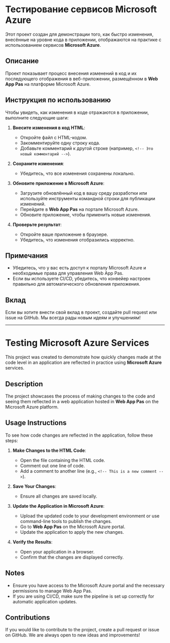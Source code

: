 
# Тестирование сервисов Microsoft Azure

Этот проект создан для демонстрации того, как быстро изменения, внесённые на уровне кода в приложении, отображаются на практике с использованием сервисов **Microsoft Azure**.

## Описание

Проект показывает процесс внесения изменений в код и их последующего отображения в веб-приложении, размещённом в **Web App Pas** на платформе Microsoft Azure.

## Инструкция по использованию

Чтобы увидеть, как изменения в коде отражаются в приложении, выполните следующие шаги:

1. **Внесите изменения в код HTML**:
   - Откройте файл с HTML-кодом.
   - Закомментируйте одну строку кода.
   - Добавьте комментарий к другой строке (например, `<!-- Это новый комментарий -->`).

2. **Сохраните изменения**:
   - Убедитесь, что все изменения сохранены локально.

3. **Обновите приложение в Microsoft Azure**:
   - Загрузите обновлённый код в вашу среду разработки или используйте инструменты командной строки для публикации изменений.
   - Перейдите в **Web App Pas** на портале Microsoft Azure.
   - Обновите приложение, чтобы применить новые изменения.

4. **Проверьте результат**:
   - Откройте ваше приложение в браузере.
   - Убедитесь, что изменения отобразились корректно.

## Примечания

- Убедитесь, что у вас есть доступ к порталу Microsoft Azure и необходимые права для управления Web App Pas.
- Если вы используете CI/CD, убедитесь, что конвейер настроен правильно для автоматического обновления приложения.

## Вклад

Если вы хотите внести свой вклад в проект, создайте pull request или issue на GitHub. Мы всегда рады новым идеям и улучшениям!


***


# Testing Microsoft Azure Services

This project was created to demonstrate how quickly changes made at the code level in an application are reflected in practice using **Microsoft Azure** services.

## Description

The project showcases the process of making changes to the code and seeing them reflected in a web application hosted in **Web App Pas** on the Microsoft Azure platform.

## Usage Instructions

To see how code changes are reflected in the application, follow these steps:

1. **Make Changes to the HTML Code**:
   - Open the file containing the HTML code.
   - Comment out one line of code.
   - Add a comment to another line (e.g., `<!-- This is a new comment -->`).

2. **Save Your Changes**:
   - Ensure all changes are saved locally.

3. **Update the Application in Microsoft Azure**:
   - Upload the updated code to your development environment or use command-line tools to publish the changes.
   - Go to **Web App Pas** on the Microsoft Azure portal.
   - Update the application to apply the new changes.

4. **Verify the Results**:
   - Open your application in a browser.
   - Confirm that the changes are displayed correctly.

## Notes

- Ensure you have access to the Microsoft Azure portal and the necessary permissions to manage Web App Pas.
- If you are using CI/CD, make sure the pipeline is set up correctly for automatic application updates.

## Contributions

If you would like to contribute to the project, create a pull request or issue on GitHub. We are always open to new ideas and improvements!

